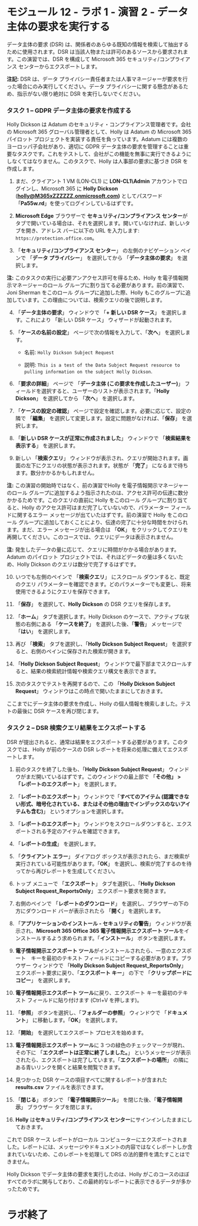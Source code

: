 # モジュール 12 - ラボ 1 - 演習 2 - データ主体の要求を実行する 

データ主体の要求 (DSR) は、関係者のあらゆる既知の情報を検索して抽出するために使用されます。DSR は当該人物または許可のあるソースから要求されます。この演習では、DSR を構成して Microsoft 365 セキュリティ/コンプライアンス センターからエクスポートします。

**注記:** DSR は、データ プライバシー責任者または人事マネージャーが要求を行った場合にのみ実行してください。データ プライバシーに関する懸念があるため、指示がない限り絶対に DSR を実行しないでください。

### タスク 1 – GDPR データ主体の要求を作成する

Holly Dickson は Adatum のセキュリティ・コンプライアンス管理者です。会社の Microsoft 365 グローバル管理者として、Holly は Adatum の Microsoft 365 パイロット プロジェクトを実装する責任を負っています。Adatum には複数のヨーロッパ子会社があり、適切に GDPR データ主体の要求を管理することは重要なタスクです。これをテストして、会社がこの機能を無事に実行できるようにしなくてはなりません。このタスクで、Holly は人事部の要求に基づき DSR を作成します。

1. まだ、クライアント 1 VM (LON-CL1) に **LON-CL1\Admin** アカウントでログインし、Microsoft 365 に **Holly Dickson** (**holly@M365xZZZZZZ.onmicrosoft.com)** としてパスワード「**Pa55w.rd**」を使ってログインしているはずです。 

2. **Microsoft Edge** ブラウザーで **セキュリティ/コンプライアンス センター**がタブで開いている場合は、それを選択します。開いていなければ、新しいタブを開き、アドレス バーに以下の URL を入力します: `https://protection.office.com`。 

3. 「**セキュリティ/コンプライアンス センター**」 の左側のナビゲーション ペインで 「**データ プライバシー**」 を選択してから 「**データ主体の要求**」 を選択します。  

‎**注:** このタスクの実行に必要アンアクセス許可を得るため、Holly を電子情報開示マネージャーのロール グループに割り当てる必要があります。前の演習で、Joni Sherman をこのロール グループに追加した際、Holly もこのグループに追加しています。この理由については、検索クエリの後で説明します。 

4. 「**データ主体の要求**」 ウィンドウで 「**+ 新しい DSR ケース**」 を選択します。これにより 「新しい DSR ケース」 ウィザードが起動されます。

5. 「**ケースの名前の設定**」 ページで次の情報を入力して、「**次へ**」 を選択します。

	- 名前: `Holly Dickson Subject Request`

	- 説明: `This is a test of the Data Subject Request resource to pulling information on the subject Holly Dickson`.

6. 「**要求の詳細**」 ページで 「**データ主体 (この要求を作成したユーザー)**」 フィールドを選択すると、ユーザーのリストが表示されます。「**Holly Dickson**」 を選択してから 「**次へ**」 を選択します。

7. 「**ケースの設定の確認**」 ページで設定を確認します。必要に応じて、設定の隣で 「**編集**」 を選択して変更します。設定に問題がなければ、「**保存**」 を選択します。

8. 「**新しい DSR ケースが正常に作成されました**」 ウィンドウで 「**検索結果を表示する**」 を選択します。

9. 新しい 「**検索クエリ**」 ウィンドウが表示され、クエリが開始されます。画面の左下にクエリの状態が表示されます。状態が 「**完了**」 になるまで待ちます。数分かかるかもしれません。 

**注:** この演習の開始時ではなく、前の演習でHolly を電子情報開示マネージャーのロール グループに追加するよう指示されたのは、アクセス許可の伝達に数分かかるためです。このクエリの直前に Holly をこのロール グループに割り当てると、Holly のアクセス許可はまだ完了していないので、パラメーター フィールドに関するエラー メッセージが出ていたはずです。前の演習で Holly をこのロール グループに追加しておくことにより、伝達の完了に十分な時間をかけられます。まだ、エラー メッセージが出る場合は 「**OK**」 をクリックしてクエリを再開してください。このコースでは、クエリにデータは表示されません。   
	
‎**注:** 発生したデータの量に応じて、クエリに時間がかかる場合があります。Adatum のパイロット プロジェクトでは、それほどデータの量は多くないため、Holly Dickson のクエリは数分で完了するはずです。

10. いつでも左側のペインで 「**検索クエリ**」 にスクロール ダウンすると、既定のクエリ パラメーターを確認できます。どのパラメーターでも変更し、将来使用できるようにクエリを保存できます。

11. 「**保存**」 を選択して、**Holly Dickson** の DSR クエリを保存します。

12. 「**ホーム**」 タブを選択します。Holly Dickson のケースで、アクティブな状態の右側にある 「**ケースを終了**」 を選択した後、「**警告**」 メッセージで 「**はい**」 を選択します。 

13. 再び 「**検索**」 タブを選択し、「**Holly Dickson Subject Request**」 を選択すると、右側のペインに保存された検索が開きます。 

14. 「**Holly Dickson Subject Request**」 ウィンドウで最下部までスクロールすると、結果の検索統計情報や検索クエリ構文を表示できます。 

15. 次のタスクでテストを再開するので、この 「**Holly Dickson Subject Request**」 ウィンドウはこの時点で開いたままにしておきます。

ここまでにデータ主体の要求を作成し、Holly の個人情報を検索しました。テストの最後に DSR ケースを再び閉じます。 


### タスク 2 – DSR 検索クエリ結果をエクスポートする

DSR が提出されると、通常は結果をエクスポートする必要があります。このタスクでは、Holly が前のケースの DSR レポートを将来の処理に備えてエクスポートします。

1. 前のタスクを終了した後も、「**Holly Dickson Subject Request**」 ウィンドウがまだ開いているはずです。このウィンドウの最上部で 「**その他」 > 「レポートのエクスポート**」 を選択します。

1. 「**レポートのエクスポート**」 ウィンドウで「**すべてのアイテム (認識できない形式、暗号化されている、またはその他の理由でインデックスのないアイテムも含む)**」 というオプションを選択します。

1. 「**レポートのエクスポート**」 ウィンドウをスクロールダウンすると、エクスポートされる予定のアイテムを確認できます。 

1. 「**レポートの生成**」 を選択します。

1. 「**クライアント エラー**」 ダイアログ ボックスが表示されたら、まだ検索が実行されている可能性があります。「**OK**」 を選択し、検索が完了するのを待ってから再びレポートを生成してください。 

1. トップ メニューで 「**エクスポート**」 タブを選択し、「**Holly Dickson Subject Request_ReportsOnly**」 エクスポート要求を開きます。

1. 右側のペインで 「**レポートのダウンロード**」 を選択し、ブラウザーの下の方にダウンロード バーが表示されたら 「**開く**」 を選択します。

1. 「**アプリケーションのインストール - セキュリティの警告**」 ウィンドウが表示され、**Microsoft 365 Office 365 電子情報開示エクスポート ツール**をインストールするよう求められます。「**インストール**」 ボタンを選択します。

1. **電子情報開示エクスポート ツール**がインストールされたら、一意のエクスポート　キーを最初のテキスト フィールドにコピーする必要があります。ブラウザー ウィンドウで 「**Holly Dickson Subject Request_ReportsOnly**」 エクスポート要求に戻り、「**エクスポート キー**」 の下で 「**クリップボードにコピー**」 を選択します。

1. **電子情報開示エクスポート ツール**に戻り、エクスポート キーを最初のテキスト フィールドに貼り付けます (Ctrl+V を押します)。

1. 「**参照**」 ボタンを選択し、「**フォルダーの参照**」 ウィンドウで 「**ドキュメント**」 に移動します。「**OK**」 を選択します。

1. 「**開始**」 を選択してエクスポート プロセスを始めます。

1. **電子情報開示エクスポート ツール**に 3 つの緑色のチェックマークが現れ、その下に 「**エクスポートは正常に終了しました。**」 というメッセージが表示されたら、エクスポートは完了しています。「**エクスポートの場所**」 の隣にある青いリンクを開くと結果を閲覧できます。

1. 見つかった DSR ケースの項目すべてに関するレポートが含まれた **results.csv** ファイルを表示できます。

1. 「**閉じる**」 ボタンで 「**電子情報開示ツール**」 を閉じた後、「**電子情報開示**」 ブラウザー タブを閉じます。

1. **Holly** は**セキュリティ/コンプライアンス センター**にサインインしたままにしておきます。

これで DSR ケース レポートがローカル コンピューターにエクスポートされました。レポートには、メッセージやドキュメントの内容ではなくレポートしか含まれていないため、このレポートを処理して DRS の法的要件を満たすことはできません。

Holly Dickson でデータ主体の要求を実行したのは、Holly がこのコースのほぼすべてのラボに関与しており、この最終的なレポートに表示できるデータが多かったためです。


# ラボ終了  
